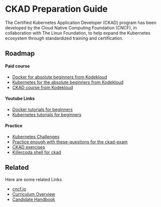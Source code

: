 
# CKAD Preparation Guide

The Certified Kubernetes Application Developer (CKAD) program has been developed by the Cloud Native Computing Foundation (CNCF), in collaboration with The Linux Foundation, to help expand the Kubernetes ecosystem through standardized training and certification.

## Roadmap

#### Paid course
- [Docker for absolute beginners from Kodekloud](https://kodekloud.com/courses/docker-for-the-absolute-beginner/)
- [Kubernetes for the absolute beginners from Kodekloud](https://kodekloud.com/courses/kubernetes-for-the-absolute-beginners-hands-on/)
- [ CKAD course from Kodekloud ](https://kodekloud.com/courses/certified-kubernetes-application-developer-ckad/)

#### Youtube Links

- [Docker tutorials for beginners](https://www.youtube.com/watch?v=3c-iBn73dDE)
- [Kubernetes tutorials for beginners](https://www.youtube.com/watch?v=X48VuDVv0do)

#### Practice

- [Kubernetes Challenges](https://kodekloud.com/courses/kubernetes-challenges/)
- [Practice enough with these-questions for the ckad-exam](https://medium.com/bb-tutorials-and-thoughts/practice-enough-with-these-questions-for-the-ckad-exam-2f42d1228552)
- [CKAD exercises](https://github.com/dgkanatsios/CKAD-exercises)
- [Killercoda shell for ckad](https://killercoda.com/killer-shell-ckad)

## Related

Here are some related Links

- [cncf.io](https://www.cncf.io/certification/ckad/)
- [Curriculum Overview](https://github.com/cncf/curriculum)
- [Candidate Handbook](https://docs.linuxfoundation.org/tc-docs/certification/lf-handbook2)

